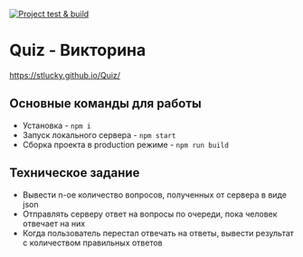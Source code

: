 [![Project test & build](https://github.com/stLucky/Quiz/actions/workflows/main.yml/badge.svg)](https://github.com/stLucky/Quiz/actions/workflows/main.yml)
# Quiz - Викторина
https://stlucky.github.io/Quiz/

## Основные команды для работы
* Установка - `npm i`
* Запуск локального сервера - `npm start`
* Сборка проекта в production режиме - `npm run build`

## Техническое задание
- Вывести n-ое количество вопросов, полученных от сервера в виде json
- Отправлять серверу ответ на вопросы по очереди, пока человек отвечает на них
- Когда пользователь перестал отвечать на ответы, вывести результат с количеством правильных ответов

